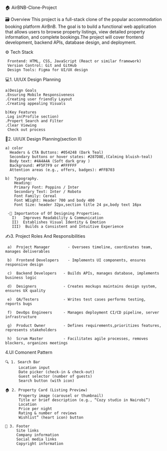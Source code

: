  🏠 AirBNB-Clone-Project

🗃️ Overview
  This project is a full-stack clone of the popular accommodation booking platform AirBnB. The goal is to build a functional web application that allows users 
  to browse property listings, view detailed property information, and complete bookings.The project will cover frontend development, backend APIs, database design, and 
  deployment.
  
⚙️ Tech Stack
         
     Frontend: HTML, CSS, JavaScript (React or similar framework)
     Version Control: Git and GitHub
     Design Tools: Figma for UI/UX design

💻1. UI/UX Design Planning

    a)Design Goals
    .Ensuring Mobile Responsiveness
    .Creating user friendly Layout
    .Creating appealing Visuals
    
    b)Key Features
    .Log in(Profile section)
    .Propert Search and Filter
    .Clear Viewing
     Check out process
     
🎨2. UI/UX Design Planning(section II) 

    a) color
      Headers & CTA Buttons: #054248 (Dark Teal)
      Secondary buttons or hover states: #287D8E,(Calming bluish-teal)
      Body text: #4A4A4A (Soft dark gray )
      Background: #F5F7F9 or #FFFFFF
      Attention areas (e.g., offers, badges): #FFB703
        
    b)  Typography.
        Heading:
        Primary Font: Poppins / Inter
        Secondary Text: Inter / Roboto
        Font Family: Cereal
        Font WEight: Header 700 and body 400
        Font Size: header 32px,section title 24 px,body text 16px
        
     -🤯 Importantce of Of Designing Properties.
       I)   Improves Readability & Communication 
       II)  Establishes Visual Identity & Emotion
       III)  Builds a Consistent and Intuitive Experience

✍️3. Project Roles And Responsibilities

     a)  Project Manager	    - Oversees timeline, coordinates team, manages deliverables

     b)  Frontend Developers	- Implements UI components, ensures responsive design

     c)  Backend Developers   - Builds APIs, manages database, implements business logic

     d)  Designers	          - Creates mockups maintains design system, ensures UX quality

     e)  QA/Testers           -	Writes test cases performs testing, reports bugs

     f)  DevOps Engineers     -	Manages deployment CI/CD pipeline, server infrastructure

     g)  Product Owner        -	Defines requirements,prioritizes features, represents stakeholders

     h)  Scrum Master         -	Facilitates agile processes, removes blockers, organizes meetings
     
  4.UI Comonent Pattern
      
    🔍 1. Search Bar
          Location input
          Date picker (check-in & check-out)
          Guest selector (number of guests)
          Search button (with icon)
          
    🏠 2. Property Card (Listing Preview)
          Property image (carousel or thumbnail)
          Title or brief description (e.g., “Cozy studio in Nairobi”)
          Location
          Price per night
          Rating & number of reviews
          Wishlist” (heart icon) button
          
    📩 3. Footer
         Site links
         Company information
         Social media links
         Copyright information


     
    
        
        
        
     
